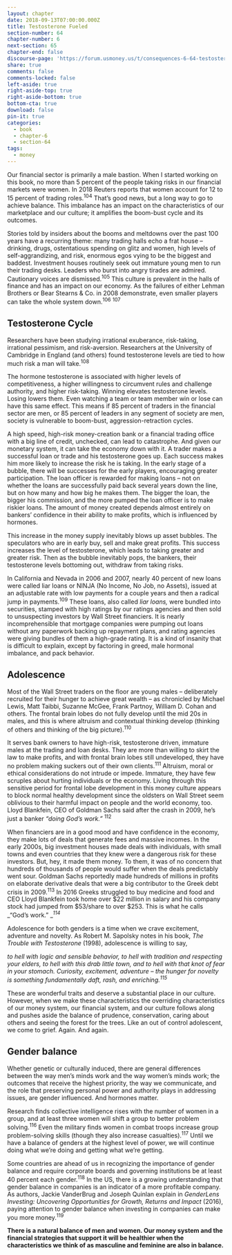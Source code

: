 ```yaml
---
layout: chapter
date: 2018-09-13T07:00:00.000Z
title: Testosterone Fueled
section-number: 64
chapter-number: 6
next-section: 65
chapter-end: false
discourse-page: 'https://forum.usmoney.us/t/consequences-6-64-testosterone-fueled/'
share: true
comments: false
comments-locked: false
left-aside: true
right-aside-top: true
right-aside-bottom: true
bottom-cta: true
download: false
pin-it: true
categories:
  - book
  - chapter-6
  - section-64
tags:
  - money
---
```

Our financial sector is primarily a male bastion. When I started
working on this book, no more than 5 percent of the people taking
risks in our financial markets were women. In 2018 Reuters reports
that women account for 12 to 15 percent of trading roles.<sup>104</sup> That’s
good news, but a long way to go to achieve balance. This imbalance
has an impact on the characteristics of our marketplace and our
culture; it amplifies the boom-bust cycle and its outcomes.

Stories told by insiders about the booms and meltdowns over the
past 100 years have a recurring theme: many trading halls echo a frat
house – drinking, drugs, ostentatious spending on glitz and women,
high levels of self-aggrandizing, and risk, enormous egos vying to
be the biggest and baddest. Investment houses routinely seek out
immature young men to run their trading desks. Leaders who burst
into angry tirades are admired. Cautionary voices are dismissed.<sup>105</sup>
This culture is prevalent in the halls of finance and has an impact
on our economy. As the failures of either Lehman Brothers or Bear
Stearns & Co. in 2008 demonstrate, even smaller players can take the
whole system down.<sup>106</sup> <sup>107</sup>

## Testosterone Cycle

Researchers have been studying irrational exuberance, risk-taking,
irrational pessimism, and risk-aversion. Researchers at the University
of Cambridge in England (and others) found testosterone levels are
tied to how much risk a man will take.<sup>108</sup>

The hormone testosterone is associated with higher levels of
competitiveness, a higher willingness to circumvent rules and
challenge authority, and higher risk-taking. Winning elevates
testosterone levels. Losing lowers them. Even watching a team or
team member win or lose can have this same effect. This means if
85 percent of traders in the financial sector are men, or 85 percent of
leaders in any segment of society are men, society is vulnerable to
boom-bust, aggression-retraction cycles.

A high speed, high-risk money-creation bank or a financial trading
office with a big line of credit, unchecked, can lead to catastrophe.
And given our monetary system, it can take the economy down with
it. A trader makes a successful loan or trade and his testosterone goes
up. Each success makes him more likely to increase the risk he is
taking. In the early stage of a bubble, there will be successes for the
early players, encouraging greater participation. The loan officer is
rewarded for making loans – not on whether the loans are successfully
paid back several years down the line, but on how many and how
big he makes them. The bigger the loan, the bigger his commission,
and the more pumped the loan officer is to make riskier loans. The
amount of money created depends almost entirely on bankers’
confidence in their ability to make profits, which is influenced by
hormones.

This increase in the money supply inevitably blows up asset bubbles.
The speculators who are in early buy, sell and make great profits.
This success increases the level of testosterone, which leads to taking
greater and greater risk. Then as the bubble inevitably pops, the
bankers, their testosterone levels bottoming out, withdraw from
taking risks.

In California and Nevada in 2006 and 2007, nearly 40 percent of
new loans were called liar loans or NINJA (No Income, No Job, no
Assets), issued at an adjustable rate with low payments for a couple
years and then a radical jump in payments.<sup>109</sup> These loans, also called
_liar loans,_ were bundled into securities, stamped with high ratings
by our ratings agencies and then sold to unsuspecting investors by
Wall Street financiers. It is nearly incomprehensible that mortgage
companies were pumping out loans without any paperwork backing
up repayment plans, and rating agencies were giving bundles of them
a high-grade rating. It is a kind of insanity that is difficult to explain,
except by factoring in greed, male hormonal imbalance, and pack
behavior.

## Adolescence

Most of the Wall Street traders on the floor are young males –
deliberately recruited for their hunger to achieve great wealth – as
chronicled by Michael Lewis, Matt Taibbi, Suzanne McGee, Frank
Partnoy, William D. Cohan and others. The frontal brain lobes
do not fully develop until the mid 20s in males, and this is where
altruism and contextual thinking develop (thinking of others and
thinking of the big picture).<sup>110</sup>

It serves bank owners to have high-risk, testosterone driven,
immature males at the trading and loan desks. They are more than
willing to skirt the law to make profits, and with frontal brain lobes
still undeveloped, they have no problem making suckers out of their
own clients.<sup>111</sup> Altruism, moral or ethical considerations do not
intrude or impede. Immature, they have few scruples about hurting
individuals or the economy. Living through this sensitive period for
frontal lobe development in this money culture appears to block
normal healthy development since the oldsters on Wall Street seem
oblivious to their harmful impact on people and the world economy,
too. Lloyd Blankfein, CEO of Goldman Sachs said after the crash in
2009, he’s just a banker _“doing God’s work.”_ <sup>112</sup>

When financiers are in a good mood and have confidence in the
economy, they make lots of deals that generate fees and massive
incomes. In the early 2000s, big investment houses made deals with
individuals, with small towns and even countries that they knew
were a dangerous risk for these investors. But, hey, it made them
money. To them, it was of no concern that hundreds of thousands of
people would suffer when the deals predictably went sour. Goldman
Sachs reportedly made hundreds of millions in profits on elaborate
derivative deals that were a big contributor to the Greek debt crisis
in 2009.<sup>113</sup> In 2016 Greeks struggled to buy medicine and food and
CEO Lloyd Blankfein took home over $22 million in salary and his
company stock had jumped from $53/share to over $253. This is what
he calls _“God’s work.” _<sup>_114_</sup>

Adolescence for both genders is a time when we crave excitement,
adventure and novelty. As Robert M. Sapolsky notes in his book, _The
Trouble with Testosterone_ (1998), adolescence is willing to say,

_to hell with logic and sensible behavior, to hell with tradition and respecting
your elders, to hell with this drab little town, and to hell with that knot of fear
in your stomach. Curiosity, excitement, adventure – the hunger for novelty is
something fundamentally daft, rash, and enriching.<sup>115</sup>_

These are wonderful traits and deserve a substantial place in our
culture. However, when we make these characteristics the overriding
characteristics of our money system, our financial system, and our
culture follows along and pushes aside the balance of prudence,
conservation, caring about others and seeing the forest for the trees.
Like an out of control adolescent, we come to grief. Again. And again.

## Gender balance

Whether genetic or culturally induced, there are general differences
between the way men’s minds work and the way women’s minds
work; the outcomes that receive the highest priority, the way we
communicate, and the role that preserving personal power and
authority plays in addressing issues, are gender influenced. And
hormones matter.

Research finds collective intelligence rises with the number of women
in a group, and at least three women will shift a group to better
problem solving.<sup>116</sup> Even the military finds women in combat troops
increase group problem-solving skills (though they also increase
casualties).<sup>117</sup> Until we have a balance of genders at the highest level
of power, we will continue doing what we’re doing and getting what
we’re getting.

Some countries are ahead of us in recognizing the importance
of gender balance and require corporate boards and governing
institutions be at least 40 percent each gender.<sup>118</sup> In the US, there
is a growing understanding that gender balance in companies is
an indicator of a more profitable company. As authors, Jackie
VanderBrug and Joseph Quinlan explain in _GenderLens Investing: Uncovering Opportunities for Growth, Returns and Impact_ (2016),
paying attention to gender balance when investing in companies can
make you more money.<sup>119</sup>

**There is a natural balance of men and women. Our money system
and the financial strategies that support it will be healthier when
the characteristics we think of as masculine and feminine are also
in balance.**
